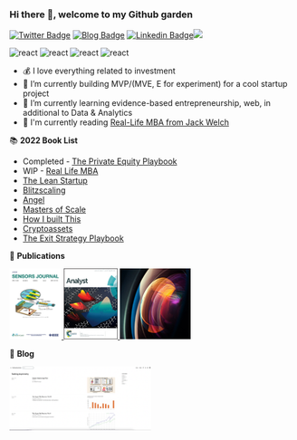 ### Hi there :wave:, welcome to my Github garden

[![Twitter Badge](https://img.shields.io/badge/-fred__yu1-blue?style=flat&logo=Twitter&logoColor=white&link=https://www.twitter.com/fred_yu1)](https://www.twitter.com/fred_yu1) [![Blog Badge](https://img.shields.io/badge/-Personal%20Blog-47CCCC?style=flat&logo=Google-Chrome&logoColor=white&link=https://fredyu.me/)](https://www.fredyu.me/) [![Linkedin Badge](https://img.shields.io/badge/-FredYu-blue?style=flat&logo=Linkedin&logoColor=white&link=https://www.linkedin.com/in/fy2/)](https://www.linkedin.com/in/fy2/)![](https://visitor-badge.glitch.me/badge?page_id=https://github.com/fredyuu&style=flat-square&color=0088cc)


<p align="left">
<img src="https://www.r-project.org/Rlogo.png" alt="react" width="25" height="25" />
<img src="https://img.icons8.com/cotton/344/book.png" alt="react" width="25" height="25" />
<img src="https://img.icons8.com/material/452/programming.png" alt="react" width="25" height="25" />
<img src="https://img.icons8.com/external-xnimrodx-lineal-color-xnimrodx/344/external-invest-marketing-xnimrodx-lineal-color-xnimrodx.png" alt="react" width="25" height="25" />
</p>

-   💰 I love everything related to investment
-   :telescope: I’m currently building MVP/(MVE, E for experiment) for a cool startup project
-   :seedling: I’m currently learning evidence-based entrepreneurship, web, in additional to Data & Analytics
-   :book: I'm currently reading [Real-Life MBA from Jack Welch](https://www.amazon.com/Real-Life-MBA-Winning-Building-Growing/dp/0062362801)

📚 **2022 Book List**

- Completed - [The Private Equity Playbook](https://www.amazon.com/Private-Equity-Playbook-Managements-Working-ebook/dp/B07NFXRL3K/)
- WIP - [Real Life MBA](https://www.amazon.com/Real-Life-MBA-Winning-Building-Growing/dp/0062362801)
- [The Lean Startup](https://www.amazon.com/Lean-Startup-Entrepreneurs-Continuous-Innovation/dp/0307887898)
- [Blitzscaling](https://www.amazon.com/Blitzscaling-Lightning-Fast-Building-Massively-Companies-ebook/dp/B07BBR9KCY/)
- [Angel](https://www.amazon.com/Angel-Invest-Technology-Startups-Timeless-Investor/dp/0062560700)
- [Masters of Scale](https://www.amazon.com/Masters-Scale-Surprising-successful-entrepreneurs-ebook/dp/B08PK2HR6H/)
- [How I built This](https://www.amazon.com/How-Built-This-Unexpected-Entrepreneurs-ebook/dp/B086ML44T1/)
- [Cryptoassets](https://www.amazon.com/Cryptoassets-Innovative-Investors-Bitcoin-Beyond-ebook/dp/B0743MPV9R)
- [The Exit Strategy Playbook](https://www.amazon.com/Exit-Strategy-Playbook-Definitive-Selling-Business-ebook/dp/B09D37DS6T)


:school: **Publications**

<p float="left">
    <a href="https://doi.org/10.1109/JSEN.2019.2961419">
     <img alt="Vis" src="images/ieee.png" title="Fluorescence-Based Determination of Olive Oil Quality Using an Endoscopic Smart Mobile Spectrofluorimeter" height="125">
    </a>
    <a href="https://doi.org/10.1039/C7AN00535K">
     <img alt="Vis" src="images/analyst.jpeg" title="Time-resolved and temperature tuneable measurements of fluorescent intensity using a smartphone fluorimeter" height="125">
    </a>
    <a href="https://doi.org/10.1364/APOS.2016.W2A.2">
     <img alt="Vis" src="images/optica.jpeg" title="Temperature Controlled Portable Smartphone Fluorimeter" height="125">
    </a>
</p>

:memo: **Blog**

<p float="left">
    <a href="https://fredyu.me/">
     <img alt="Vis" src="images/blog.png" title="Visual Blog" width="250">
    </a>
</p>
